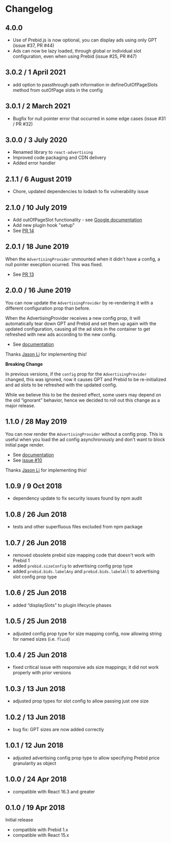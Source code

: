 # Changelog

## 4.0.0

- Use of Prebid.js is now optional, you can display ads using only GPT (issue
  #37, PR #44)
- Ads can now be lazy loaded, through global or individual slot configuration,
  even when using Prebid (issue #25, PR #47)

## 3.0.2 / 1 April 2021

- add option to passthrough path information in defineOutOfPageSlots method from
  outOfPage slots in the config

## 3.0.1 / 2 March 2021

- Bugfix for null pointer error that occurred in some edge cases (issue #31 / PR
  #32)

## 3.0.0 / 3 July 2020

- Renamed library to `react-advertising`
- Improved code packaging and CDN delivery
- Added error handler

## 2.1.1 / 6 August 2019

- Chore, updated dependencies to lodash to fix vulnerability issue

## 2.1.0 / 10 July 2019

- Add outOfPageSlot functionality - see
  [Google documentation](https://support.google.com/admanager/answer/6088046?hl=en)
- Add new plugin hook "setup"
- See [PR 14](https://github.com/technology-ebay-de/react-prebid/pull/14)

## 2.0.1 / 18 June 2019

When the `AdvertisingProvider` unmounted when it didn't have a config, a null
pointer execption ocurred. This was fixed.

- See [PR 13](https://github.com/technology-ebay-de/react-prebid/pull/13)

## 2.0.0 / 16 June 2019

You can now update the `AdvertisingProvider` by re-rendering it with a different
configuration prop than before.

When the AdvertisingProvider receives a new config prop, it will automatically
tear down GPT and Prebid and set them up again with the updated configuration,
causing all the ad slots in the container to get refreshed with new ads
according to the new config.

- See
  [documentation](https://github.com/technology-ebay-de/react-prebid/wiki/Advanced-Usage#updating-the-configuration-after-initial-rendering)

Thanks [Jason Li](https://github.com/sundy001) for implementing this!

**Breaking Change**

In previous versions, if the `config` prop for the `AdvertisingProvider`
changed, this was ignored, now it causes GPT and Prebid to be re-initialized and
ad slots to be refreshed with the updated config.

While we believe this to be the desired effect, some users may depend on the old
“ignorant” behavior, hence we decided to roll out this change as a major
release.

## 1.1.0 / 28 May 2019

You can now render the `AdvertisingProvider` without a config prop. This is
useful when you load the ad config asynchronously and don't want to block
initial page render.

- See
  [documentation](https://github.com/technology-ebay-de/react-prebid/wiki/API#advanced-usage-passing-the-config-prop-later)
- See [issue #10](https://github.com/technology-ebay-de/react-prebid/issues/10)

Thanks [Jason Li](https://github.com/sundy001) for implementing this!

## 1.0.9 / 9 Oct 2018

- dependency update to fix security issues found by npm audit

## 1.0.8 / 26 Jun 2018

- tests and other superfluous files excluded from npm package

## 1.0.7 / 26 Jun 2018

- removed obsolete prebid size mapping code that doesn't work with Prebid 1
- added `prebid.sizeConfig` to advertising config prop type
- added `prebid.bids.labelAny` and `prebid.bids.labelAll` to advertising slot
  config prop type

## 1.0.6 / 25 Jun 2018

- added “displaySlots” to plugin lifecycle phases

## 1.0.5 / 25 Jun 2018

- adjusted config prop type for size mapping config, now allowing string for
  named sizes (i.e. `fluid`)

## 1.0.4 / 25 Jun 2018

- fixed critical issue with responsive ads size mappings; it did not work
  properly with prior versions

## 1.0.3 / 13 Jun 2018

- adjusted prop types for slot config to allow passing just one size

## 1.0.2 / 13 Jun 2018

- bug fix: GPT sizes are now added correctly

## 1.0.1 / 12 Jun 2018

- adjusted advertising config prop type to allow specifying Prebid price
  granularity as object

## 1.0.0 / 24 Apr 2018

- compatible with React 16.3 and greater

## 0.1.0 / 19 Apr 2018

Initial release

- compatible with Prebid 1.x
- compatible with React 15.x
